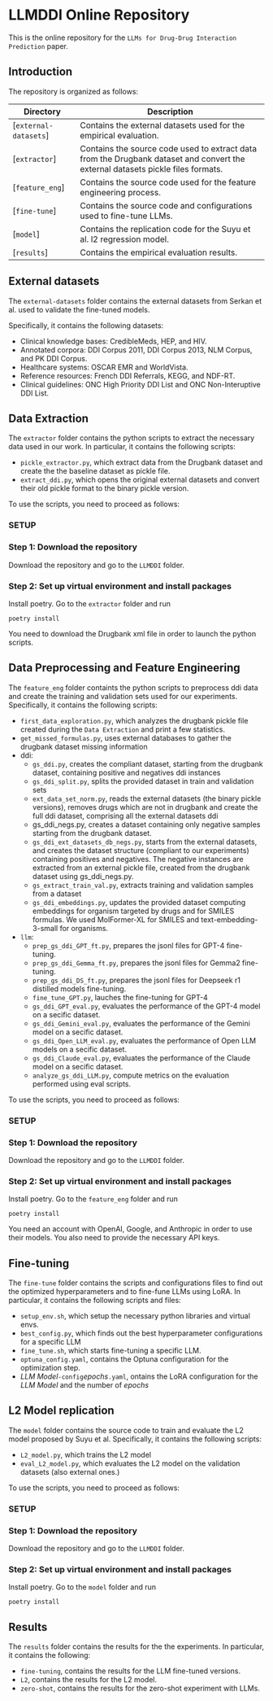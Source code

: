 # LLMDDI Online Repository
This is the online repository for the `LLMs for Drug-Drug Interaction Prediction` paper.

## Introduction
The repository is organized as follows:

| Directory                       | Description                                                                                                                |
| ------------------------------- | -------------------------------------------------------------------------------------------------------------------------- |
| [`external-datasets`]  | Contains the external datasets used for the empirical evaluation. |
| [`extractor`]  | Contains the source code used to extract data from the Drugbank dataset and convert the external datasets pickle files formats.              |
| [`feature_eng`] | Contains the source code used for the feature engineering process. |
| [`fine-tune`] | Contains the source code and configurations used to fine-tune LLMs. |
| [`model`] | Contains the replication code for the Suyu et al. l2 regression model. |
| [`results`]   | Contains the empirical evaluation results. |


## External datasets
The `external-datasets` folder contains the external datasets from Serkan et al. used to validate the fine-tuned models.

Specifically, it contains the following datasets: 
- Clinical knowledge bases: CredibleMeds, HEP, and HIV.
- Annotated corpora: DDI Corpus 2011, DDI Corpus 2013, NLM Corpus, and PK DDI Corpus.
- Healthcare systems: OSCAR EMR and WorldVista.
- Reference resources: French DDI Referrals, KEGG, and NDF-RT.
- Clinical guidelines: ONC High Priority DDI List and ONC Non-Interuptive DDI List.

## Data Extraction
The `extractor` folder contains the python scripts to extract the necessary data used in our work.
In particular, it contains the following scripts:
- `pickle_extractor.py`, which extract data from the Drugbank dataset and create the the baseline dataset as pickle file.
- `extract_ddi.py`, which opens the original external datasets and convert their old pickle format to the binary pickle version.

To use the scripts, you need to proceed as follows:

### **SETUP**
### Step 1: Download the repository
Download the repository and go to the `LLMDDI` folder. 

### Step 2: Set up virtual environment and install packages
Install poetry.
Go to the `extractor` folder and run

```
poetry install 
```

You need to download the Drugbank xml file in order to launch the python scripts.


## Data Preprocessing and Feature Engineering
The `feature_eng` folder containts the python scripts to preprocess ddi data and create the training and validation sets used for our experiments.
Specifically, it contains the following scripts:
- `first_data_exploration.py`, which analyzes the drugbank pickle file created during the `Data Extraction` and print a few statistics.
- `get_missed_formulas.py`, uses external databases to gather the drugbank dataset missing information
- ddi:
    - `gs_ddi.py`, creates the compliant dataset, starting from the drugbank dataset, containing positive and negatives ddi instances
    - `gs_ddi_split.py`, splits the provided dataset in train and validation sets
    - `ext_data_set_norm.py`, reads the external datasets (the binary pickle versions), removes drugs which are not in drugbank and create the full ddi dataset, comprising all the external datasets ddi
    - gs_ddi_negs.py, creates a dataset containing only negative samples starting from the drugbank dataset.
    - `gs_ddi_ext_datasets_db_negs.py`, starts from the external datasets, and creates the dataset structure (compliant to our experiments) containing positives and negatives. The negative instances are extracted from an external pickle file, created from the drugbank dataset using gs_ddi_negs.py.
    - `gs_extract_train_val.py`, extracts training and validation samples from a dataset
    - `gs_ddi_embeddings.py`, updates the provided dataset computing embeddings for organism targeted by drugs and for SMILES formulas. We used MolFormer-XL for SMILES and text-embedding-3-small for organisms.
- `llm`:
    - `prep_gs_ddi_GPT_ft.py`, prepares the jsonl files for GPT-4 fine-tuning.
    - `prep_gs_ddi_Gemma_ft.py`, prepares the jsonl files for Gemma2 fine-tuning.
    - `prep_gs_ddi_DS_ft.py`, prepares the jsonl files for Deepseek r1 distilled models fine-tuning.
    - `fine_tune_GPT.py`, lauches the fine-tuning for GPT-4
    - `gs_ddi_GPT_eval.py`, evaluates the performance of the GPT-4 model on a secific dataset.
    - `gs_ddi_Gemini_eval.py`, evaluates the performance of the Gemini model on a secific dataset.
    - `gs_ddi_Open_LLM_eval.py`, evaluates the performance of Open LLM models on a secific dataset.
    - `gs_ddi_Claude_eval.py`, evaluates the performance of the Claude model on a secific dataset.
    - `analyze_gs_ddi_LLM.py`, compute metrics on the evaluation performed using eval scripts.

To use the scripts, you need to proceed as follows:

### **SETUP**
### Step 1: Download the repository
Download the repository and go to the `LLMDDI` folder. 

### Step 2: Set up virtual environment and install packages
Install poetry.
Go to the `feature_eng` folder and run

```
poetry install 
```

You need an account with OpenAI, Google, and Anthropic in order to use their models. You also need to provide the necessary API keys.

## Fine-tuning
The `fine-tune` folder contains the scripts and configurations files to find out the optimized hyperparameters and to fine-fune LLMs using LoRA.
In particular, it contains the following scripts and files:
- `setup_env.sh`, which setup the necessary python libraries and virtual envs.
- `best_config.py`, which finds out the best hyperparameter configurations for a specific LLM
- `fine_tune.sh`, which starts fine-tuning a specific LLM.
- `optuna_config.yaml`, contains the Optuna configuration for the optimization step.
- _LLM Model_`-config`_epochs_`.yaml`, ontains the LoRA configuration for the _LLM Model_ and the number of _epochs_

## L2 Model replication
The `model` folder contains the source code to train and evaluate the L2 model proposed by Suyu et al.
Specifically, it contains the following scripts:
- `L2_model.py`, which trains the L2 model
- `eval_L2_model.py`, which evaluates the L2 model on the validation datasets (also external ones.)

To use the scripts, you need to proceed as follows:

### **SETUP**
### Step 1: Download the repository
Download the repository and go to the `LLMDDI` folder. 

### Step 2: Set up virtual environment and install packages
Install poetry.
Go to the `model` folder and run

```
poetry install 
```

## Results
The `results` folder contains the results for the the experiments.
In particular, it contains the following:
- `fine-tuning`, contains the results for the LLM fine-tuned versions.
- `L2`, contains the results for the L2 model.
- `zero-shot`, contains the results for the zero-shot experiment with LLMs.

